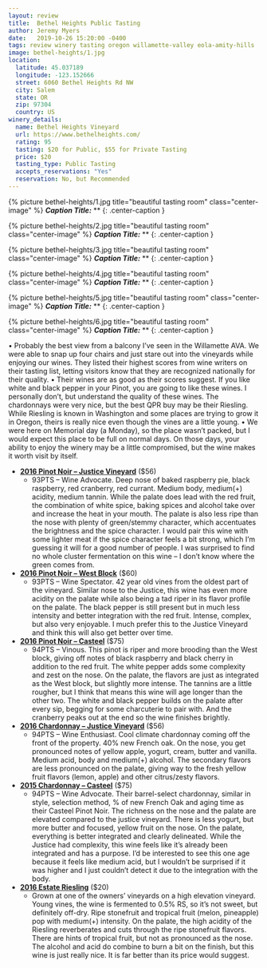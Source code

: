 ```yaml
---
layout: review
title:  Bethel Heights Public Tasting
author: Jeremy Myers
date:   2019-10-26 15:20:00 -0400
tags: review winery tasting oregon willamette-valley eola-amity-hills
image: bethel-heights/1.jpg
location:
  latitude: 45.037189
  longitude: -123.152666
  street: 6060 Bethel Heights Rd NW
  city: Salem
  state: OR
  zip: 97304
  country: US
winery_details:
  name: Bethel Heights Vineyard
  url: https://www.bethelheights.com/
  rating: 95
  tasting: $20 for Public, $55 for Private Tasting
  price: $20
  tasting_type: Public Tasting
  accepts_reservations: "Yes"
  reservation: No, but Recommended
---
```


{% picture bethel-heights/1.jpg title="beautiful tasting room" class="center-image" %}
***Caption Title:*** **
{: .center-caption }

{% picture bethel-heights/2.jpg title="beautiful tasting room" class="center-image" %}
***Caption Title:*** **
{: .center-caption }

{% picture bethel-heights/3.jpg title="beautiful tasting room" class="center-image" %}
***Caption Title:*** **
{: .center-caption }

{% picture bethel-heights/4.jpg title="beautiful tasting room" class="center-image" %}
***Caption Title:*** **
{: .center-caption }

{% picture bethel-heights/5.jpg title="beautiful tasting room" class="center-image" %}
***Caption Title:*** **
{: .center-caption }

{% picture bethel-heights/6.jpg title="beautiful tasting room" class="center-image" %}
***Caption Title:*** **
{: .center-caption }

•	Probably the best view from a balcony I’ve seen in the Willamette AVA.  We were able to snap up four chairs and just stare out into the vineyards while enjoying our wines.  They listed their highest scores from wine writers on their tasting list, letting visitors know that they are recognized nationally for their quality.
•	Their wines are as good as their scores suggest.  If you like white and black pepper in your Pinot, you are going to like these wines.  I personally don’t, but understand the quality of these wines.  The chardonnays were very nice, but the best QPR buy may be their Riesling.  While Riesling is known in Washington and some places are trying to grow it in Oregon, theirs is really nice even though the vines are a little young.
•	We were here on Memorial day (a Monday), so the place wasn’t packed, but I would expect this place to be full on normal days.  On those days, your ability to enjoy the winery may be a little compromised, but the wine makes it worth visit by itself.

* [**2016 Pinot Noir – Justice Vineyard**]() ($56)
  * 93PTS – Wine Advocate.  Deep nose of baked raspberry pie, black raspberry, red cranberry, red currant.  Medium body, medium(+) acidity, medium tannin.  While the palate does lead with the red fruit, the combination of white spice, baking spices and alcohol take over and increase the heat in your mouth.  The palate is also less ripe than the nose with plenty of green/stemmy character, which accentuates the brightness and the spice character.  I would pair this wine with some lighter meat if the spice character feels a bit strong, which I’m guessing it will for a good number of people.  I was surprised to find no whole cluster fermentation on this wine – I don’t know where the green comes from.
* [**2016 Pinot Noir – West Block**]() ($60)
  * 93PTS – Wine Spectator.  42 year old vines from the oldest part of the vineyard.  Similar nose to the Justice, this wine has even more acidity on the palate while also being a tad riper in its flavor profile on the palate.  The black pepper is still present but in much less intensity and better integration with the red fruit.  Intense, complex, but also very enjoyable.  I much prefer this to the Justice Vineyard and think this will also get better over time.
* [**2016 Pinot Noir – Casteel**]() ($75)
  * 94PTS – Vinous.  This pinot is riper and more brooding than the West block, giving off notes of black raspberry and black cherry in addition to the red fruit.  The white pepper adds some complexity and zest on the nose.  On the palate, the flavors are just as integrated as the West block, but slightly more intense.  The tannins are a little rougher, but I think that means this wine will age longer than the other two.  The white and black pepper builds on the palate after every sip, begging for some charcuterie to pair with.  And the cranberry peaks out at the end so the wine finishes brightly.
* [**2016 Chardonnay – Justice Vineyard**]() ($56)
  * 94PTS – Wine Enthusiast.  Cool climate chardonnay coming off the front of the property.  40% new French oak.  On the nose, you get pronounced notes of yellow apple, yogurt, cream, butter and vanilla.  Medium acid, body and medium(+) alcohol.  The secondary flavors are less pronounced on the palate, giving way to the fresh yellow fruit flavors (lemon, apple) and other citrus/zesty flavors.
* [**2015 Chardonnay – Casteel**]() ($75)
  * 94PTS – Wine Advocate.  Their barrel-select chardonnay, similar in style, selection method, % of new French Oak and aging time as their Casteel Pinot Noir.  The richness on the nose and the palate are elevated compared to the justice vineyard.  There is less yogurt, but more butter and focused, yellow fruit on the nose.  On the palate, everything is better integrated and clearly delineated.  While the Justice had complexity, this wine feels like it’s already been integrated and has a purpose.  I’d be interested to see this one age because it feels like medium acid, but I wouldn’t be surprised if it was higher and I just couldn’t detect it due to the integration with the body.
* [**2016 Estate Riesling**]() ($20)
  * Grown at one of the owners’ vineyards on a high elevation vineyard.  Young vines, the wine is fermented to 0.5% RS, so it’s not sweet, but definitely off-dry.  Ripe stonefruit and tropical fruit (melon, pineapple) pop with medium(+) intensity.  On the palate, the high acidity of the Riesling reverberates and cuts through the ripe stonefruit flavors.  There are hints of tropical fruit, but not as pronounced as the nose.  The alcohol and acid do combine to burn a bit on the finish, but this wine is just really nice.  It is far better than its price would suggest.

